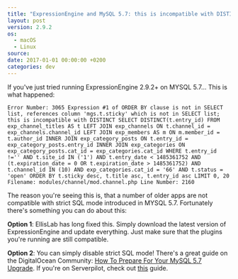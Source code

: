 ```yaml
---
title: "ExpressionEngine and MySQL 5.7: this is incompatible with DISTINCT"
layout: post
version: 2.9.2
os:
  - macOS
  - Linux
source:
date: 2017-01-01 00:00:00 +0200
categories: dev
---
```


If you've just tried running ExpressionEngine 2.9.2+ on MYSQL 5.7... This is what happened:

`Error Number: 3065
Expression #1 of ORDER BY clause is not in SELECT list, references column 'mgs.t.sticky' which is not in SELECT list; this is incompatible with DISTINCT
SELECT DISTINCT(t.entry_id) FROM exp_channel_titles AS t LEFT JOIN exp_channels ON t.channel_id = exp_channels.channel_id LEFT JOIN exp_members AS m ON m.member_id = t.author_id INNER JOIN exp_category_posts ON t.entry_id = exp_category_posts.entry_id INNER JOIN exp_categories ON exp_category_posts.cat_id = exp_categories.cat_id WHERE t.entry_id !='' AND t.site_id IN ('1') AND t.entry_date < 1485361752 AND (t.expiration_date = 0 OR t.expiration_date > 1485361752) AND t.channel_id IN (10) AND exp_categories.cat_id = '66' AND t.status = 'open' ORDER BY t.sticky desc, t.title asc, t.entry_id asc LIMIT 0, 20
Filename: modules/channel/mod.channel.php
Line Number: 2160`

The reason you're seeing this is, that a number of older apps are not compatible with strict SQL mode introduced in MYSQL 5.7. Fortunately there's something you can do about this:

__Option 1__: EllisLab has long fixed this. Simply download the latest version of ExpressionEngine and update everything. Just make sure that the plugins you're running are still compatible.

__Option 2__: You can simply disable strict SQL mode! There's a great guide on the DigitalOcean Community: [How To Prepare For Your MySQL 5.7 Upgrade](https://www.digitalocean.com/community/tutorials/how-to-prepare-for-your-mysql-5-7-upgrade). If you're on Serverpilot, check out [this](https://serverpilot.io/community/articles/how-to-disable-strict-mode-in-mysql-5-7.html) guide.
